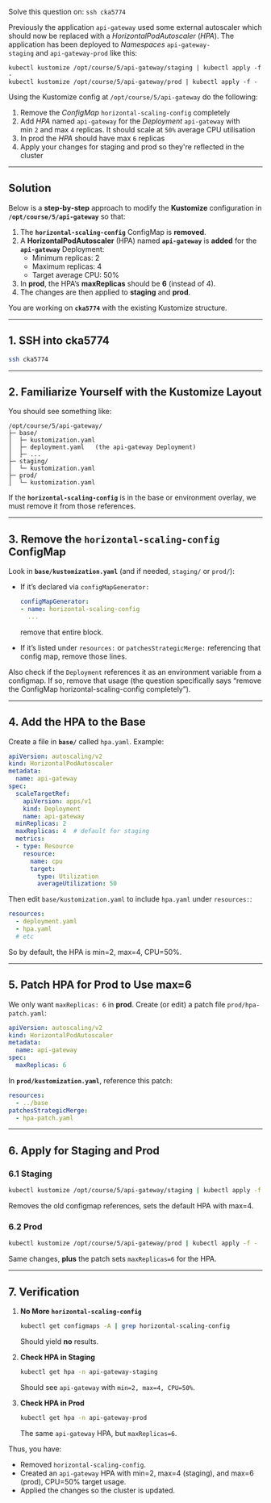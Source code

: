 Solve this question on: `ssh cka5774`

Previously the application `api-gateway` used some external autoscaler which should now be replaced with a _HorizontalPodAutoscaler_ (_HPA_). The application has been deployed to _Namespaces_ `api-gateway-staging` and `api-gateway-prod` like this:

```
kubectl kustomize /opt/course/5/api-gateway/staging | kubectl apply -f -
kubectl kustomize /opt/course/5/api-gateway/prod | kubectl apply -f -
```

Using the Kustomize config at `/opt/course/5/api-gateway` do the following:

1. Remove the _ConfigMap_ `horizontal-scaling-config` completely
2. Add _HPA_ named `api-gateway` for the _Deployment_ `api-gateway` with min `2` and max `4` replicas. It should scale at `50%` average CPU utilisation
3. In prod the _HPA_ should have max `6` replicas
4. Apply your changes for staging and prod so they're reflected in the cluster

---
## Solution

Below is a **step‐by‐step** approach to modify the **Kustomize** configuration in **`/opt/course/5/api-gateway`** so that:

1. The **`horizontal-scaling-config`** ConfigMap is **removed**.
2. A **HorizontalPodAutoscaler** (HPA) named **`api-gateway`** is **added** for the **`api-gateway`** Deployment:
    - Minimum replicas: 2
    - Maximum replicas: 4
    - Target average CPU: 50%
3. In **prod**, the HPA’s **maxReplicas** should be **6** (instead of 4).
4. The changes are then applied to **staging** and **prod**.

You are working on **`cka5774`** with the existing Kustomize structure.

---

## 1. SSH into cka5774

```bash
ssh cka5774
```

---

## 2. Familiarize Yourself with the Kustomize Layout

You should see something like:

```
/opt/course/5/api-gateway/
├─ base/
│  ├─ kustomization.yaml
│  ├─ deployment.yaml   (the api-gateway Deployment)
│  ├─ ...
├─ staging/
│  └─ kustomization.yaml
├─ prod/
│  └─ kustomization.yaml
```

If the **`horizontal-scaling-config`** is in the base or environment overlay, we must remove it from those references.

---

## 3. Remove the `horizontal-scaling-config` ConfigMap

Look in **`base/kustomization.yaml`** (and if needed, `staging/` or `prod/`):

- If it’s declared via `configMapGenerator:`
    
    ```yaml
    configMapGenerator:
    - name: horizontal-scaling-config
      ...
    ```
    
    remove that entire block.
    
- If it’s listed under `resources:` or `patchesStrategicMerge:` referencing that config map, remove those lines.
    

Also check if the `Deployment` references it as an environment variable from a configmap. If so, remove that usage (the question specifically says “remove the ConfigMap horizontal-scaling-config completely”).

---

## 4. Add the HPA to the Base

Create a file in **`base/`** called `hpa.yaml`. Example:

```yaml
apiVersion: autoscaling/v2
kind: HorizontalPodAutoscaler
metadata:
  name: api-gateway
spec:
  scaleTargetRef:
    apiVersion: apps/v1
    kind: Deployment
    name: api-gateway
  minReplicas: 2
  maxReplicas: 4  # default for staging
  metrics:
  - type: Resource
    resource:
      name: cpu
      target:
        type: Utilization
        averageUtilization: 50
```

Then edit `base/kustomization.yaml` to include `hpa.yaml` under `resources:`:

```yaml
resources:
  - deployment.yaml
  - hpa.yaml
  # etc
```

So by default, the HPA is min=2, max=4, CPU=50%.

---

## 5. Patch HPA for Prod to Use max=6

We only want `maxReplicas: 6` in **prod**. Create (or edit) a patch file `prod/hpa-patch.yaml`:

```yaml
apiVersion: autoscaling/v2
kind: HorizontalPodAutoscaler
metadata:
  name: api-gateway
spec:
  maxReplicas: 6
```

In **`prod/kustomization.yaml`**, reference this patch:

```yaml
resources:
  - ../base
patchesStrategicMerge:
  - hpa-patch.yaml
```

---

## 6. Apply for Staging and Prod

### 6.1 Staging

```bash
kubectl kustomize /opt/course/5/api-gateway/staging | kubectl apply -f -
```

Removes the old configmap references, sets the default HPA with max=4.

### 6.2 Prod

```bash
kubectl kustomize /opt/course/5/api-gateway/prod | kubectl apply -f -
```

Same changes, **plus** the patch sets `maxReplicas=6` for the HPA.

---

## 7. Verification

1. **No More `horizontal-scaling-config`**
    
    ```bash
    kubectl get configmaps -A | grep horizontal-scaling-config
    ```
    
    Should yield **no** results.
    
2. **Check HPA in Staging**
    
    ```bash
    kubectl get hpa -n api-gateway-staging
    ```
    
    Should see `api-gateway` with `min=2, max=4, CPU=50%`.
    
3. **Check HPA in Prod**
    
    ```bash
    kubectl get hpa -n api-gateway-prod
    ```
    
    The same `api-gateway` HPA, but `maxReplicas=6`.
    

Thus, you have:

- Removed `horizontal-scaling-config`.
- Created an `api-gateway` HPA with min=2, max=4 (staging), and max=6 (prod), CPU=50% target usage.
- Applied the changes so the cluster is updated.